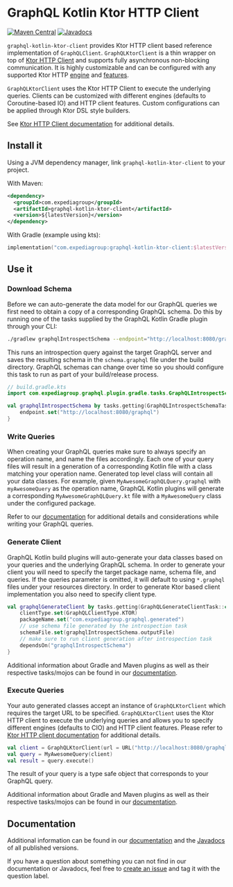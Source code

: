 # GraphQL Kotlin Ktor HTTP Client
[![Maven Central](https://img.shields.io/maven-central/v/com.expediagroup/graphql-kotlin-ktor-client.svg?label=Maven%20Central)](https://search.maven.org/search?q=g:%22com.expediagroup%22%20AND%20a:%22graphql-kotlin-ktor-client%22)
[![Javadocs](https://img.shields.io/maven-central/v/com.expediagroup/graphql-kotlin-ktor-client.svg?label=javadoc&colorB=brightgreen)](https://www.javadoc.io/doc/com.expediagroup/graphql-kotlin-ktor-client)

`graphql-kotlin-ktor-client` provides Ktor HTTP client based reference implementation of `GraphQLClient`. `GraphQLKtorClient`
is a thin wrapper on top of [Ktor HTTP Client](https://ktor.io/clients/index.html) and supports fully asynchronous non-blocking
communication. It is highly customizable and can be configured with any supported Ktor HTTP [engine](https://ktor.io/clients/http-client/engines.html)
and [features](https://ktor.io/clients/http-client/features.html).

`GraphQLKtorClient` uses the Ktor HTTP Client to execute the underlying queries. Clients can be customized with different
engines (defaults to Coroutine-based IO) and HTTP client features. Custom configurations can be applied through Ktor DSL
style builders.

See [Ktor HTTP Client documentation](https://ktor.io/clients/index.html) for additional details.

## Install it

Using a JVM dependency manager, link `graphql-kotlin-ktor-client` to your project.

With Maven:

```xml
<dependency>
  <groupId>com.expediagroup</groupId>
  <artifactId>graphql-kotlin-ktor-client</artifactId>
  <version>${latestVersion}</version>
</dependency>
```

With Gradle (example using kts):

```kotlin
implementation("com.expediagroup:graphql-kotlin-ktor-client:$latestVersion")
```

## Use it

### Download Schema

Before we can auto-generate the data model for our GraphQL queries we first need to obtain a copy of a corresponding
GraphQL schema. Do this by running one of the tasks supplied by the GraphQL Kotlin Gradle plugin through your
CLI:

```bash
./gradlew graphqlIntrospectSchema --endpoint="http://localhost:8080/graphql"
```

This runs an introspection query against the target GraphQL server and saves the resulting schema in the `schema.graphql` file
under the build directory. GraphQL schemas can change over time so you should configure this task to run
as part of your build/release process.

```kotlin
// build.gradle.kts
import com.expediagroup.graphql.plugin.gradle.tasks.GraphQLIntrospectSchemaTask

val graphqlIntrospectSchema by tasks.getting(GraphQLIntrospectSchemaTask::class) {
    endpoint.set("http://localhost:8080/graphql")
}
```

### Write Queries

When creating your GraphQL queries make sure to always specify an operation name, and name the files accordingly. Each one
of your query files will result in a generation of a corresponding Kotlin file with a class matching your operation name.
Generated top level class will contain all your data classes. For example, given `MyAwesomeGraphQLQuery.graphql` with
`myAwesomeQuery` as the operation name, GraphQL Kotlin plugins will generate a corresponding `MyAwesomeGraphQLQuery.kt`
file with a `MyAwesomeQuery` class under the configured package.

Refer to our [documentation](https://expediagroup.github.io/graphql-kotlin/docs/client/client-overview) for additional
details and considerations while writing your GraphQL queries.

### Generate Client

GraphQL Kotlin build plugins will auto-generate your data classes based on your queries and the underlying GraphQL schema.
In order to generate your client you will need to specify the target package name, schema file, and queries. If the queries
parameter is omitted, it will default to using `*.graphql` files under your resources directory. In order to generate Ktor
based client implementation you also need to specify client type.

```kotlin
val graphqlGenerateClient by tasks.getting(GraphQLGenerateClientTask::class) {
    clientType.set(GraphQLClientType.KTOR)
    packageName.set("com.expediagroup.graphql.generated")
    // use schema file generated by the introspection task
    schemaFile.set(graphqlIntrospectSchema.outputFile)
    // make sure to run client generation after introspection task
    dependsOn("graphqlIntrospectSchema")
}
```

Additional information about Gradle and Maven plugins as well as their respective tasks/mojos can be found in our
[documentation](https://expediagroup.github.io/graphql-kotlin/docs/plugins/gradle-plugin).

### Execute Queries

Your auto generated classes accept an instance of `GraphQLKtorClient` which requires the target URL to be specified. `GraphQLKtorClient`
uses the Ktor HTTP client to execute the underlying queries and allows you to specify different engines (defaults to CIO) and
HTTP client features. Please refer to [Ktor HTTP client documentation](https://ktor.io/clients/index.html) for additional
details.

```kotlin
val client = GraphQLKtorClient(url = URL("http://localhost:8080/graphql"))
val query = MyAwesomeQuery(client)
val result = query.execute()
```

The result of your query is a type safe object that corresponds to your GraphQL query.

Additional information about Gradle and Maven plugins as well as their respective tasks/mojos can be found in our
[documentation](https://expediagroup.github.io/graphql-kotlin/docs/plugins/gradle-plugin).

## Documentation

Additional information can be found in our [documentation](https://expediagroup.github.io/graphql-kotlin/docs/client/client-overview)
and the [Javadocs](https://www.javadoc.io/doc/com.expediagroup/graphql-kotlin-ktor-client) of all published versions.

If you have a question about something you can not find in our documentation or Javadocs, feel free to
[create an issue](https://github.com/ExpediaGroup/graphql-kotlin/issues) and tag it with the question label.
